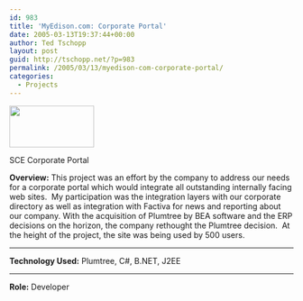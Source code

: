 ```yaml
---
id: 983
title: 'MyEdison.com: Corporate Portal'
date: 2005-03-13T19:37:44+00:00
author: Ted Tschopp
layout: post
guid: http://tschopp.net/?p=983
permalink: /2005/03/13/myedison-com-corporate-portal/
categories:
  - Projects
---
```

<div id="attachment_787" style="width: 160px" class="wp-caption alignright">
  <a href="https://www.tedt.org/wp-content/uploads/2011/02/plumtree_2dportal_1.gif"><img class="size-thumbnail wp-image-787" title="SCE Corporate Portal using Plumtree" src="https://www.tedt.org/wp-content/uploads/2011/02/plumtree_2dportal_1.gif?w=150" alt="" width="150" height="74" /></a>
  
  <p class="wp-caption-text">
    SCE Corporate Portal
  </p>
</div>

**Overview:** This project was an effort by the company to address our needs for a corporate portal which would integrate all outstanding internally facing web sites.  My participation was the integration layers with our corporate directory as well as integration with Factiva for news and reporting about our company. With the acquisition of Plumtree by BEA software and the ERP decisions on the horizon, the company rethought the Plumtree decision.  At the height of the project, the site was being used by 500 users.
  
****

**Technology Used:** Plumtree, C#, B.NET, J2EE
  
****

**Role:** Developer